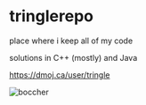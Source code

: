 # tringlerepo

place where i keep all of my code

solutions in C++ (mostly) and Java

https://dmoj.ca/user/tringle

![boccher](https://i.postimg.cc/Zn9Djc2b/Screenshot-2025-01-21-205850.png)

